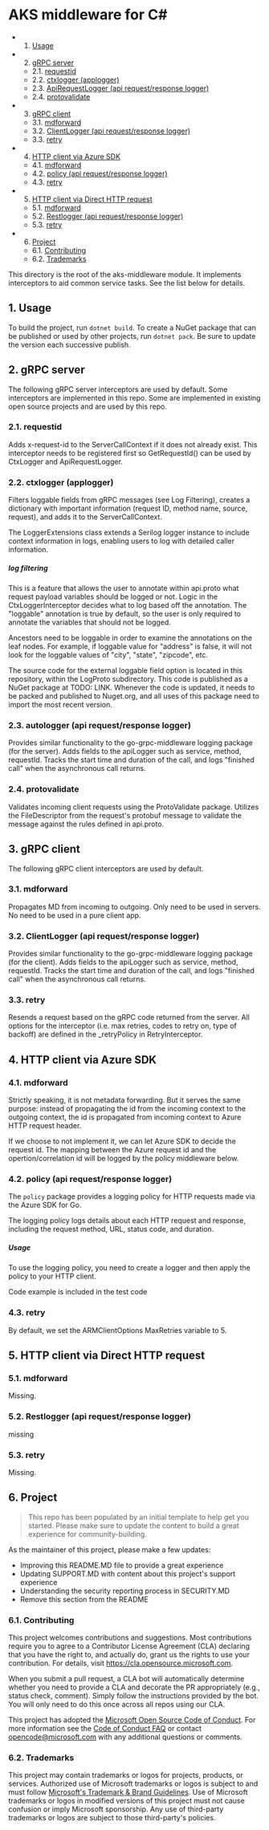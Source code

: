<!-- markdownlint-disable MD004 -->

# AKS middleware for C#

<!-- vscode-markdown-toc -->
* 1. [Usage](#Usage)
* 2. [gRPC server](#gRPCserver)
 	* 2.1. [requestid](#requestid)
 	* 2.2. [ctxlogger (applogger)](#ctxloggerapplogger)
 	* 2.3. [ApiRequestLogger (api request/response logger)](#autologgerapirequestresponselogger)
 	* 2.4. [protovalidate](#protovalidate)
* 3. [gRPC client](#gRPCclient)
 	* 3.1. [mdforward](#mdforward)
 	* 3.2. [ClientLogger (api request/response logger)](#clientloggerapirequestresponselogger-1)
 	* 3.3. [retry](#retry)

* 4. [HTTP client via Azure SDK](#HTTPclientviaAzureSDK)
 	* 4.1. [mdforward](#mdforward-1)
 	* 4.2. [policy (api request/response logger)](#policyapirequestresponselogger)
 	* 4.3. [retry](#retry-1)
* 5. [HTTP client via Direct HTTP request](#HTTPclientviaDirectHTTPrequest)
 	* 5.1. [mdforward](#mdforward-1)
 	* 5.2. [Restlogger (api request/response logger)](#Restloggerapirequestresponselogger)
 	* 5.3. [retry](#retry-1)
* 6. [Project](#Project)
 	* 6.1. [Contributing](#Contributing)
 	* 6.2. [Trademarks](#Trademarks)

<!-- vscode-markdown-toc-config
	numbering=true
	autoSave=true
	/vscode-markdown-toc-config -->
<!-- /vscode-markdown-toc -->

This directory is the root of the aks-middleware module. It implements interceptors to aid common service tasks. See the list below for details.

## 1. <a id='Usage'></a>Usage

To build the project, run ```dotnet build```. To create a NuGet package that can be published or used by other projects, run ```dotnet pack```. Be sure to update the version each successive publish.

## 2. <a id='gRPCserver'></a>gRPC server

The following gRPC server interceptors are used by default. Some interceptors are implemented in this repo. Some are implemented in existing open source projects and are used by this repo.

### 2.1. <a id='requestid'></a>requestid

Adds x-request-id to the ServerCallContext if it does not already exist. This interceptor needs to be registered first so GetRequestId() can be used by CtxLogger and ApiRequestLogger.


### 2.2. <a id='ctxloggerapplogger'></a>ctxlogger (applogger)

Filters loggable fields from gRPC messages (see Log Filtering), creates a dictionary with important information (request ID, method name, source, request), and adds it to the ServerCallContext. 

The LoggerExtensions class extends a Serilog logger instance to include context information in logs, enabling users to log with detailed caller information.



##### <a id='logfiltering'></a>log filtering

This is a feature that allows the user to annotate within api.proto what request payload variables should be logged or not. Logic in the CtxLoggerInterceptor decides what to log based off the annotation. The "loggable" annotation is true by default, so the user is only required to annotate the variables that should not be logged.


Ancestors need to be loggable in order to examine the annotations on the leaf nodes. For example, if loggable value for "address" is false, it will not look for the loggable values of "city", "state", "zipcode", etc.


The source code for the external loggable field option is located in this repository, within the LogProto subdirectory. This code is published as a NuGet package at TODO: LINK. Whenever the code is updated, it needs to be packed and published to Nuget.org, and all uses of this package need to import the most recent version.

### 2.3. <a id='autologgerapirequestresponselogger'></a>autologger (api request/response logger)

Provides similar functionality to the go-grpc-middleware logging package (for the server). Adds fields to the apiLogger such as service, method, requestId. Tracks the start time and duration of the call, and logs "finished call" when the asynchronous call returns.

### 2.4. <a id='protovalidate'></a>protovalidate

Validates incoming client requests using the ProtoValidate package. Utilizes the FileDescriptor from the request's protobuf message to validate the message against the rules defined in api.proto.

## 3. <a id='gRPCclient'></a>gRPC client

The following gRPC client interceptors are used by default.

### 3.1. <a id='mdforward'></a>mdforward

Propagates MD from incoming to outgoing. Only need to be used in servers. No need to be used in a pure client app.


### 3.2. <a id='clientloggerapirequestresponselogger-1'></a>ClientLogger (api request/response logger)

Provides similar functionality to the go-grpc-middleware logging package (for the client). Adds fields to the apiLogger such as service, method, requestId. Tracks the start time and duration of the call, and logs "finished call" when the asynchronous call returns.


### 3.3. <a id='retry'></a>retry

Resends a request based on the gRPC code returned from the server. All options for the interceptor (i.e. max retries, codes to retry on, type of backoff) are defined in the _retryPolicy in RetryInterceptor.

## 4. <a id='HTTPclientviaAzureSDK'></a>HTTP client via Azure SDK

### 4.1. <a id='mdforward-1'></a>mdforward

Strictly speaking, it is not metadata forwarding. But it serves the same purpose: instead of propagating the id from the incoming context to the outgoing context, the id is propagated from incoming context to Azure HTTP request header.

If we choose to not implement it, we can let Azure SDK to decide the request id. The mapping between the Azure request id and the opertion/correlation id will be logged by the policy middleware below.

### 4.2. <a id='policyapirequestresponselogger'></a>policy (api request/response logger)

The `policy` package provides a logging policy for HTTP requests made via the Azure SDK for Go.

The logging policy logs details about each HTTP request and response, including the request method, URL, status code, and duration.

##### <a id='Usage-1'></a>Usage

To use the logging policy, you need to create a logger and then apply the policy to your HTTP client.

Code example is included in the test code

### 4.3. <a id='retry-1'></a>retry

By default, we set the ARMClientOptions MaxRetries variable to 5.
## 5. <a id='HTTPclientviaDirectHTTPrequest'></a>HTTP client via Direct HTTP request

### 5.1. <a id='mdforward-1'></a>mdforward

Missing.

### 5.2. <a id='Restloggerapirequestresponselogger'></a>Restlogger (api request/response logger)

missing

### 5.3. <a id='retry-1'></a>retry

Missing.

## 6. <a id='Project'></a>Project

> This repo has been populated by an initial template to help get you started. Please
> make sure to update the content to build a great experience for community-building.

As the maintainer of this project, please make a few updates:

- Improving this README.MD file to provide a great experience
- Updating SUPPORT.MD with content about this project's support experience
- Understanding the security reporting process in SECURITY.MD
- Remove this section from the README

### 6.1. <a id='Contributing'></a>Contributing

This project welcomes contributions and suggestions.  Most contributions require you to agree to a
Contributor License Agreement (CLA) declaring that you have the right to, and actually do, grant us
the rights to use your contribution. For details, visit <https://cla.opensource.microsoft.com>.

When you submit a pull request, a CLA bot will automatically determine whether you need to provide
a CLA and decorate the PR appropriately (e.g., status check, comment). Simply follow the instructions
provided by the bot. You will only need to do this once across all repos using our CLA.

This project has adopted the [Microsoft Open Source Code of Conduct](https://opensource.microsoft.com/codeofconduct/).
For more information see the [Code of Conduct FAQ](https://opensource.microsoft.com/codeofconduct/faq/) or
contact [opencode@microsoft.com](mailto:opencode@microsoft.com) with any additional questions or comments.

### 6.2. <a id='Trademarks'></a>Trademarks

This project may contain trademarks or logos for projects, products, or services. Authorized use of Microsoft
trademarks or logos is subject to and must follow
[Microsoft's Trademark & Brand Guidelines](https://www.microsoft.com/en-us/legal/intellectualproperty/trademarks/usage/general).
Use of Microsoft trademarks or logos in modified versions of this project must not cause confusion or imply Microsoft sponsorship.
Any use of third-party trademarks or logos are subject to those third-party's policies.
